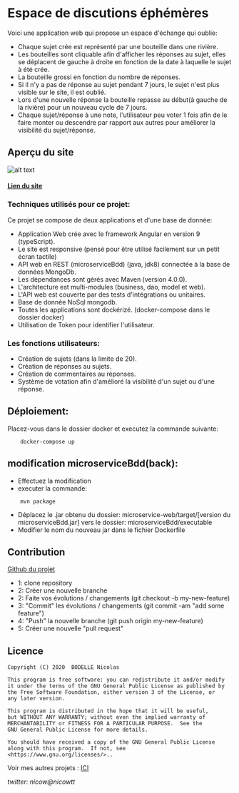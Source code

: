 # Espace de discutions éphémères
Voici une application web qui propose un espace d'échange qui oublie:</br>
* Chaque sujet crée est représenté par une bouteille dans une rivière.
* Les bouteilles sont cliquable afin d'afficher les réponses au sujet, elles se déplacent 
de gauche à droite en fonction de la date à laquelle le sujet à été crée.
* La bouteille grossi en fonction du nombre de réponses.
* Si il n'y a pas de réponse au sujet pendant 7 jours, le sujet n'est 
plus visible sur le site, il est oublié. 
* Lors d'une nouvelle réponse la bouteille repasse au début(à gauche de la rivière) 
pour un nouveau cycle de 7 jours.
* Chaque sujet/réponse à une note, l'utilisateur peu voter 1 fois afin de le faire monter 
ou descendre par rapport aux autres pour améliorer la visibilité du sujet/réponse.

## Aperçu du site
![alt text](https://github.com/nicowtt/solution_project/blob/master/discutProject.jpg)<br>
#### [Lien du site](http://discut.hopto.org/)

### Techniques utilisés pour ce projet:
Ce projet se compose de deux applications et d'une base de donnée:
* Application Web crée avec le framework Angular en version 9 (typeScript).
* Le site est responsive (pensé pour être utilisé facilement sur un petit écran tactile)
* API web en REST (microserviceBdd) (java, jdk8) connectée à la base de données
MongoDb.
* Les dépendances sont gérés avec Maven (version 4.0.0).
* L'architecture est multi-modules (business, dao, model et web).
* L'API web est couverte par des tests d'intégrations ou unitaires.
* Base de donnée NoSql mongodb.
* Toutes les applications sont dockérizé. (docker-compose dans le dossier docker)
* Utilisation de Token pour identifier l'utilisateur.

### Les fonctions utilisateurs:
* Création de sujets (dans la limite de 20).
* Création de réponses au sujets.
* Création de commentaires au réponses.
* Système de votation afin d'amélioré la visibilité d'un sujet ou d'une réponse.

## Déploiement:
Placez-vous dans le dossier docker et executez la commande suivante:
```
    docker-compose up
```
## modification microserviceBdd(back):
- Effectuez la modification
- executer la commande:
```
    mvn package
```
- Déplacez le .jar obtenu du dossier: microservice-web/target/[version du microserviceBdd.jar]
vers le dossier: microserviceBdd/executable
- Modifier le nom du nouveau jar dans le fichier Dockerfile

## Contribution
[Github du projet](https://github.com/nicowtt/discut_project.git)

* 1: clone repository
* 2: Créer une nouvelle branche
* 2: Faite vos évolutions / changements (git checkout -b my-new-feature)
* 3: "Commit" les évolutions / changements (git commit -am "add some feature")
* 4: "Push" la nouvelle branche (git push origin my-new-feature)
* 5: Créer une nouvelle "pull request"

## Licence
    Copyright (C) 2020  BODELLE Nicolas

    This program is free software: you can redistribute it and/or modify
    it under the terms of the GNU General Public License as published by
    the Free Software Foundation, either version 3 of the License, or
    any later version.

    This program is distributed in the hope that it will be useful,
    but WITHOUT ANY WARRANTY; without even the implied warranty of
    MERCHANTABILITY or FITNESS FOR A PARTICULAR PURPOSE.  See the
    GNU General Public License for more details.

    You should have received a copy of the GNU General Public License
    along with this program.  If not, see <https://www.gnu.org/licenses/>..

Voir mes autres projets :
[ICI](https://github.com/nicowtt?tab=repositories)


*twitter: nicow@nicowtt*